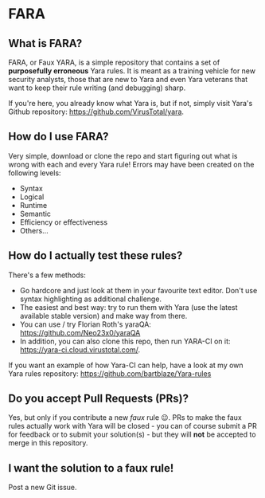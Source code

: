 # FARA

## What is FARA?
FARA, or Faux YARA, is a simple repository that contains a set of **purposefully erroneous** Yara rules. It is meant as a training vehicle for new security analysts, those that are new to Yara and even Yara veterans that want to keep their rule writing (and debugging) sharp.

If you're here, you already know what Yara is, but if not, simply visit Yara's Github repository: https://github.com/VirusTotal/yara.

## How do I use FARA?
Very simple, download or clone the repo and start figuring out what is wrong with each and every Yara rule! Errors may have been created on the following levels:

* Syntax
* Logical
* Runtime
* Semantic
* Efficiency or effectiveness
* Others...

## How do I actually test these rules?
There's a few methods:

* Go hardcore and just look at them in your favourite text editor. Don't use syntax highlighting as additional challenge.
* The easiest and best way: try to run them with Yara (use the latest available stable version) and make way from there.
* You can use / try Florian Roth's yaraQA: https://github.com/Neo23x0/yaraQA
* In addition, you can also clone this repo, then run YARA-CI on it: https://yara-ci.cloud.virustotal.com/.
  
If you want an example of how Yara-CI can help, have a look at my own Yara rules repository: https://github.com/bartblaze/Yara-rules

## Do you accept Pull Requests (PRs)?
Yes, but only if you contribute a new *faux* rule :wink:. PRs to make the faux rules actually work with Yara will be closed - you can of course submit a PR for feedback or to submit your solution(s) - but they will **not** be accepted to merge in this repository.

## I want the solution to a faux rule!
Post a new Git issue.
